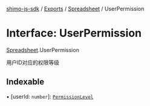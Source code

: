 [shimo-js-sdk](../README.md) / [Exports](../modules.md) / [Spreadsheet](../modules/spreadsheet.md) / UserPermission

# Interface: UserPermission

[Spreadsheet](../modules/spreadsheet.md).UserPermission

用户ID对应的权限等级

## Indexable

▪ [userId: `number`]: [`PermissionLevel`](../modules/spreadsheet.md#permissionlevel)
